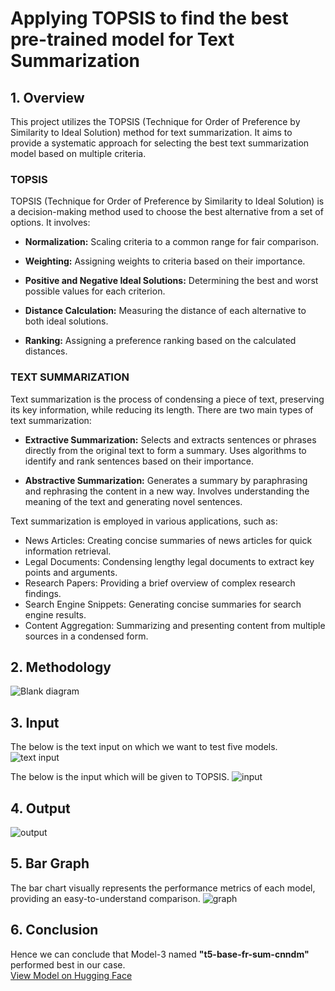 # Applying TOPSIS to find the  best pre-trained model for Text Summarization

## 1. Overview
This project utilizes the TOPSIS (Technique for Order of Preference by Similarity to Ideal Solution) method for text summarization. It aims to provide a systematic approach for selecting the best text summarization model based on multiple criteria.

### **TOPSIS**




TOPSIS (Technique for Order of Preference by Similarity to Ideal Solution) is a decision-making method used to choose the best alternative from a set of options. It involves:

- **Normalization:** Scaling criteria to a common range for fair comparison.


- **Weighting:** Assigning weights to criteria based on their importance.


- **Positive and Negative Ideal Solutions:** Determining the best and worst possible values for each criterion.


- **Distance Calculation:** Measuring the distance of each alternative to both ideal solutions.


- **Ranking:** Assigning a preference ranking based on the calculated distances.

### **TEXT SUMMARIZATION**


Text summarization is the process of condensing a piece of text, preserving its key information, while reducing its length. There are two main types of text summarization:

- **Extractive Summarization:** Selects and extracts sentences or phrases directly from the original text to form a summary.
Uses algorithms to identify and rank sentences based on their importance.


- **Abstractive Summarization:** Generates a summary by paraphrasing and rephrasing the content in a new way.
Involves understanding the meaning of the text and generating novel sentences.


Text summarization is employed in various applications, such as:

- News Articles: Creating concise summaries of news articles for quick information retrieval.
- Legal Documents: Condensing lengthy legal documents to extract key points and arguments.
- Research Papers: Providing a brief overview of complex research findings.
- Search Engine Snippets: Generating concise summaries for search engine results.
- Content Aggregation: Summarizing and presenting content from multiple sources in a condensed form.


## **2. Methodology**
![Blank diagram](https://github.com/MannatPruthi/TOPSIS-on-Text-Summarization/assets/91721574/cccbd565-c618-403e-b32e-4caace1477b6)


## **3. Input**
The below is the text input on which we want to test five models.
![text input](https://github.com/MannatPruthi/TOPSIS-on-Text-Summarization/assets/91721574/c2c6a8d1-479c-4f4e-8da5-2b9f00ce0b64)



The below is the input which will be given to TOPSIS.
![input](https://github.com/MannatPruthi/TOPSIS-on-Text-Summarization/assets/91721574/e355e8d4-6de7-4227-b129-eabaf8bbadab)


## **4. Output**
![output](https://github.com/MannatPruthi/TOPSIS-on-Text-Summarization/assets/91721574/10a026d4-4103-4640-8d3a-5e1a4f76d01b)

## **5. Bar Graph**
The bar chart visually represents the performance metrics of each model, providing an easy-to-understand comparison.
![graph](https://github.com/MannatPruthi/TOPSIS-on-Text-Summarization/assets/91721574/a31f1329-3939-49c3-a571-65f1dd8fe07b)


## **6. Conclusion**
Hence we can conclude that Model-3 named **"t5-base-fr-sum-cnndm"** performed best in our case.
<br>
<a href="https://huggingface.co/plguillou/t5-base-fr-sum-cnndm">View Model on Hugging Face</a>
